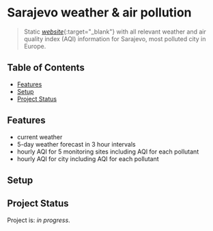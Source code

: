 # Sarajevo weather & air pollution
> Static [_website_](https://sa-aqi-weather.simplify.ba/){:target="_blank"} with all relevant weather and air quality index (AQI) information for Sarajevo, most polluted city in Europe. 

## Table of Contents
* [Features](#features)
* [Setup](#setup)
* [Project Status](#project-status)


## Features
- current weather
- 5-day weather forecast in 3 hour intervals
- hourly AQI for 5 monitoring sites including AQI for each pollutant
- hourly AQI for city including AQI for each pollutant

## Setup


## Project Status
Project is: _in progress_.